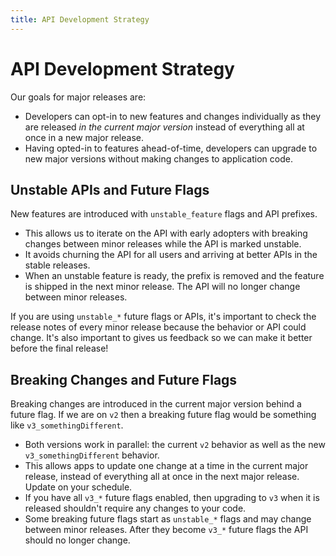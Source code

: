 ```yaml
---
title: API Development Strategy
---
```


# API Development Strategy

Our goals for major releases are:

- Developers can opt-in to new features and changes individually as they are released _in the current major version_ instead of everything all at once in a new major release.
- Having opted-in to features ahead-of-time, developers can upgrade to new major versions without making changes to application code.

## Unstable APIs and Future Flags

New features are introduced with `unstable_feature` flags and API prefixes.

- This allows us to iterate on the API with early adopters with breaking changes between minor releases while the API is marked unstable.
- It avoids churning the API for all users and arriving at better APIs in the stable releases.
- When an unstable feature is ready, the prefix is removed and the feature is shipped in the next minor release. The API will no longer change between minor releases.

If you are using `unstable_*` future flags or APIs, it's important to check the release notes of every minor release because the behavior or API could change. It's also important to gives us feedback so we can make it better before the final release!

## Breaking Changes and Future Flags

Breaking changes are introduced in the current major version behind a future flag. If we are on `v2` then a breaking future flag would be something like `v3_somethingDifferent`.

- Both versions work in parallel: the current `v2` behavior as well as the new `v3_somethingDifferent` behavior.
- This allows apps to update one change at a time in the current major release, instead of everything all at once in the next major release. Update on your schedule.
- If you have all `v3_*` future flags enabled, then upgrading to `v3` when it is released shouldn't require any changes to your code.
- Some breaking future flags start as `unstable_*` flags and may change between minor releases. After they become `v3_*` future flags the API should no longer change.
